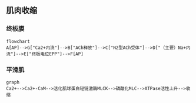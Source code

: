 ## 肌肉收缩
### 终板膜
```mermaid
flowchart
A[AP]-->G["Ca2+内流"]-->B["ACh释放"]-->C["N2型ACh受体"]-->D["（主要）Na+内流"]-->E["终板电位EPP"]-->F[AP]
```
### 平滑肌
```mermaid
graph
Ca2+-->Ca2+-CaM-->活化肌球蛋白轻链激酶MLCK-->磷酸化MLC-->ATPase活性上升-->收缩
```
